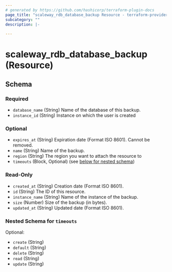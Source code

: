```yaml
---
# generated by https://github.com/hashicorp/terraform-plugin-docs
page_title: "scaleway_rdb_database_backup Resource - terraform-provider-scaleway"
subcategory: ""
description: |-
  
---
```


# scaleway_rdb_database_backup (Resource)





<!-- schema generated by tfplugindocs -->
## Schema

### Required

- `database_name` (String) Name of the database of this backup.
- `instance_id` (String) Instance on which the user is created

### Optional

- `expires_at` (String) Expiration date (Format ISO 8601). Cannot be removed.
- `name` (String) Name of the backup.
- `region` (String) The region you want to attach the resource to
- `timeouts` (Block, Optional) (see [below for nested schema](#nestedblock--timeouts))

### Read-Only

- `created_at` (String) Creation date (Format ISO 8601).
- `id` (String) The ID of this resource.
- `instance_name` (String) Name of the instance of the backup.
- `size` (Number) Size of the backup (in bytes).
- `updated_at` (String) Updated date (Format ISO 8601).

<a id="nestedblock--timeouts"></a>
### Nested Schema for `timeouts`

Optional:

- `create` (String)
- `default` (String)
- `delete` (String)
- `read` (String)
- `update` (String)
